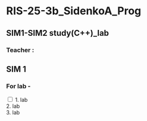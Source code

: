 # RIS-25-3b_SidenkoA_Prog

## SIM1-SIM2 study(C++)_lab

### Teacher : 
<h2> SIM 1 </h2>

<h3>  For lab - </h3> 
                      
<from> 
  
  <label>
    
 <input type="checkbox" name="Lab" value="pass" value="fail" > 
 1. lab
 <br>
 2. lab
 <br>
 3. lab
  
  </label>

</from>
